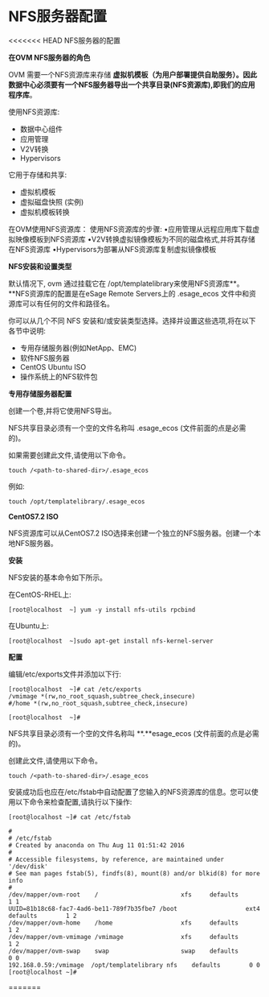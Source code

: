 # NFS服务器配置

&lt;&lt;&lt;&lt;&lt;&lt;&lt; HEAD
NFS服务器的配置

**在OVM NFS服务器的角色**

OVM 需要一个NFS资源库来存储 **虚拟机模板（为用户部署提供自助服务）。**因此数据中心必须要有一个NFS服务器导出一个共享目录\(NFS资源库\),即我们的**应用程序库**。

使用NFS资源库:

* 数据中心组件
* 应用管理
* V2V转换
* Hypervisors

它用于存储和共享:

* 虚拟机模板
* 虚拟磁盘快照 \(实例\)
* 虚拟机模板转换

在OVM使用NFS资源库：
使用NFS资源库的步骤:
  •应用管理从远程应用库下载虚拟映像模板到NFS资源库
  •V2V转换虚拟镜像模板为不同的磁盘格式,并将其存储在NFS资源库
  •Hypervisors为部署从NFS资源库复制虚拟镜像模板

**NFS安装和设置类型**

默认情况下, ovm 通过挂载它在 \/opt\/templatelibrary来使用NFS资源库**。**NFS资源库的配置是在eSage Remote Servers上的 .esage\_ecos  文件中和资源库可以有任何的文件和路径名。

你可以从几个不同 NFS 安装和\/或安装类型选择。选择并设置这些选项,将在以下各节中说明:

* 专用存储服务器\(例如NetApp、EMC\)
* 软件NFS服务器
* CentOS   Ubuntu  ISO
* 操作系统上的NFS软件包

**专用存储服务器配置**

创建一个卷,并将它使用NFS导出。

NFS共享目录必须有一个空的文件名称叫 .esage\_ecos \(文件前面的点是必需的\)。

如果需要创建此文件,请使用以下命令。

```
touch /<path-to-shared-dir>/.esage_ecos
```

例如:

```
touch /opt/templatelibrary/.esage_ecos
```

**CentOS7.2 ISO**

NFS资源库可以从CentOS7.2 ISO选择来创建一个独立的NFS服务器。创建一个本地NFS服务器。

**安装**

NFS安装的基本命令如下所示。

在CentOS-RHEL上:

```
[root@localhost  ~] yum -y install nfs-utils rpcbind
```

在Ubuntu上:

```
[root@localhost  ~]sudo apt-get install nfs-kernel-server
```

**配置**

编辑\/etc\/exports文件并添加以下行:

```
[root@localhost  ~]# cat /etc/exports
/vmimage *(rw,no_root_squash,subtree_check,insecure)
#/home *(rw,no_root_squash,subtree_check,insecure)

[root@localhost  ~]# 
```

NFS共享目录必须有一个空的文件名称叫 **.**esage\_ecos \(文件前面的点是必需的\)。

创建此文件,请使用以下命令。

```
touch /<path-to-shared-dir>/.esage_ecos
```

安装成功后也应在\/etc\/fstab中自动配置了您输入的NFS资源库的信息。您可以使用以下命令来检查配置,请执行以下操作:

```
[root@localhost ~]# cat /etc/fstab 

#
# /etc/fstab
# Created by anaconda on Thu Aug 11 01:51:42 2016
#
# Accessible filesystems, by reference, are maintained under '/dev/disk'
# See man pages fstab(5), findfs(8), mount(8) and/or blkid(8) for more info
#
/dev/mapper/ovm-root    /                       xfs     defaults        1 1
UUID=81b18c68-fac7-4ad6-be11-789f7b35fbe7 /boot                   ext4    defaults        1 2
/dev/mapper/ovm-home    /home                   xfs     defaults        1 2
/dev/mapper/ovm-vmimage /vmimage                xfs     defaults        1 2
/dev/mapper/ovm-swap    swap                    swap    defaults        0 0
192.168.0.59:/vmimage  /opt/templatelibrary nfs    defaults        0 0
[root@localhost ~]# 

```

=======

